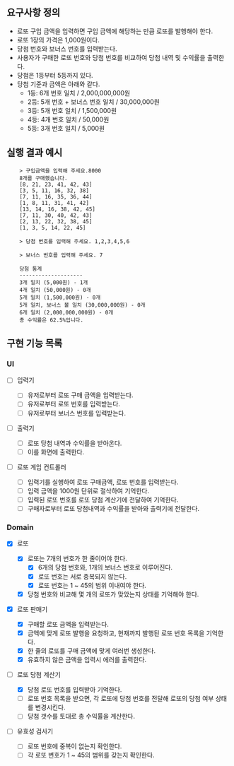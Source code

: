 ## 요구사항 정의

- 로또 구입 금액을 입력하면 구입 금액에 해당하는 만큼 로또를 발행해야 한다.
- 로또 1장의 가격은 1,000원이다.
- 당첨 번호와 보너스 번호를 입력받는다.
- 사용자가 구매한 로또 번호와 당첨 번호를 비교하여 당첨 내역 및 수익률을 출력한다.
- 당첨은 1등부터 5등까지 있다.
- 당첨 기준과 금액은 아래와 같다.
  - 1등: 6개 번호 일치 / 2,000,000,000원
  - 2등: 5개 번호 + 보너스 번호 일치 / 30,000,000원
  - 3등: 5개 번호 일치 / 1,500,000원
  - 4등: 4개 번호 일치 / 50,000원
  - 5등: 3개 번호 일치 / 5,000원

## 실행 결과 예시

```
    > 구입금액을 입력해 주세요.8000
    8개를 구매했습니다.
    [8, 21, 23, 41, 42, 43]
    [3, 5, 11, 16, 32, 38]
    [7, 11, 16, 35, 36, 44]
    [1, 8, 11, 31, 41, 42]
    [13, 14, 16, 38, 42, 45]
    [7, 11, 30, 40, 42, 43]
    [2, 13, 22, 32, 38, 45]
    [1, 3, 5, 14, 22, 45]

    > 당첨 번호를 입력해 주세요. 1,2,3,4,5,6

    > 보너스 번호를 입력해 주세요. 7

    당첨 통계
    --------------------
    3개 일치 (5,000원) - 1개
    4개 일치 (50,000원) - 0개
    5개 일치 (1,500,000원) - 0개
    5개 일치, 보너스 볼 일치 (30,000,000원) - 0개
    6개 일치 (2,000,000,000원) - 0개
    총 수익률은 62.5%입니다.
```

## 구현 기능 목록

### UI

- [ ] 입력기

  - [ ] 유저로부터 로또 구매 금액을 입력받는다.
  - [ ] 유저로부터 로또 번호를 입력받는다.
  - [ ] 유저로부터 보너스 번호를 입력받는다.

- [ ] 출력기

  - [ ] 로또 당첨 내역과 수익률을 받아온다.
  - [ ] 이를 화면에 출력한다.

- [ ] 로또 게임 컨트롤러

  - [ ] 입력기를 실행하여 로또 구매금액, 로또 번호를 입력받는다.
  - [ ] 입력 금액을 1000원 단위로 절삭하여 기억한다.
  - [ ] 입력된 로또 번호를 로또 당첨 계산기에 전달하여 기억한다.
  - [ ] 구매자로부터 로또 당첨내역과 수익률을 받아와 출력기에 전달한다.

### Domain

- [x] 로또

  - [x] 로또는 7개의 번호가 한 줄이어야 한다.
    - [x] 6개의 당첨 번호와, 1개의 보너스 번호로 이루어진다.
    - [x] 로또 번호는 서로 중복되지 않는다.
    - [x] 로또 번호는 1 ~ 45의 범위 이내여야 한다.
  - [x] 당첨 번호와 비교해 몇 개의 로또가 맞았는지 상태를 기억해야 한다.

- [x] 로또 판매기

  - [x] 구매할 로또 금액을 입력받는다.
  - [x] 금액에 맞게 로또 발행을 요청하고, 현재까지 발행된 로또 번호 목록을 기억한다.
  - [x] 한 줄의 로또를 구매 금액에 맞게 여러번 생성한다.
  - [x] 유효하지 않은 금액을 입력시 에러를 출력한다.

- [ ] 로또 당첨 계산기

  - [x] 당첨 로또 번호를 입력받아 기억한다.
  - [ ] 로또 번호 목록을 받으면, 각 로또에 당첨 번호를 전달해 로또의 당첨 여부 상태를 변경시킨다.
  - [ ] 당첨 갯수를 토대로 총 수익률을 계산한다.

- [ ] 유효성 검사기
  - [ ] 로또 번호에 중복이 없는지 확인한다.
  - [ ] 각 로또 번호가 1 ~ 45의 범위를 갖는지 확인한다.
